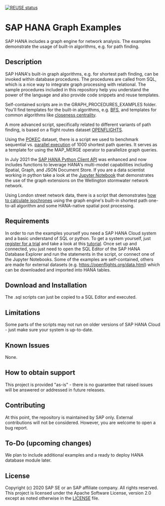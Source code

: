 [![REUSE status](https://api.reuse.software/badge/github.com/SAP-samples/hana-graph-examples)](https://api.reuse.software/info/github.com/SAP-samples/hana-graph-examples)

# SAP HANA Graph Examples
SAP HANA includes a graph engine for network analysis. The examples demonstrate the usage of built-in algorithms, e.g. for path finding.

## Description
SAP HANA's built-in graph algorithms, e.g. for shortest path finding, can be invoked within database procedures. The procedures are called from SQL, which is a nice way to integrate graph processing with relational. The sample procedures included in this repository help you understand the power of the language and also provide code snippets and reuse templates.

Self-contained scripts are in the GRAPH_PROCEDURES_EXAMPLES folder. You'll find templates for the built-in algorithms, e.g. [BFS](GRAPH_PROCEDURE_EXAMPLES/BUILTIN_FUNCTIONS_ALGORITHMS/HANA_Cloud_2021Q1_Breadth_First_Search.sql), and templates for common algorithms like [closeness centrality](GRAPH_PROCEDURE_EXAMPLES/CUSTOM_ALGORITHMS/HANA_Cloud_2021Q1_Closeness_Centrality.sql).

A more advanced script, specifically related to different variants of path finding, is based on a flight routes dataset [OPENFLIGHTS](OPENFLIGHTS/OPENFLIGHTS_shortest_paths.sql).

Using the [POKEC](https://snap.stanford.edu/data/soc-Pokec.html) dataset, there is a script we used to benchmark sequential vs. [parallel execution](POKEC/POKEC_1k_SP_pairs_bench_sequential_and_parallel.sql) of 1000 shortest path queries. It serves as a template for using the MAP_MERGE operator to parallelize graph queries.

In July 2021 the [SAP HANA Python Client API](https://pypi.org/project/hana-ml/) was enhanced and now includes functions to leverage HANA's multi-model capabilities including Spatial, Graph, and JSON Document Store. If you are a data scientist working in python take a look at the [Jupyter Notebook](NOTEBOOKS/WELLINGTON_STORMWATER/Wellington+Stormwater+Network+Analysis.ipynb) that demonstrates the use of the graph extensions on the Wellington stormwater network network.

Using London street network data, there is a script that demonstrates [how to calculate isochrones](ISOCHRONES/README.md) using the graph engine's built-in shortest path one-to-all algorithm and some HANA-native spatial post processing.

## Requirements
In order to run the examples yourself you need a SAP HANA Cloud system and a basic understand of SQL or python. To get a system yourself, just [register for a trial](https://www.sap.com/cmp/td/sap-hana-cloud-trial.html?source=hana-analytics-web) and take a look at this [tutorial](https://developers.sap.com/tutorials/hana-trial-advanced-analytics.html). Once set up and connected, you just need to open the SQL Editor of the SAP HANA Database Explorer and run the statements in the script, or connect one of the Jupyter Notebooks.
Some of the examples are self-contained, others are made for external datasets (e.g. https://openflights.org/data.html) which can be downloaded and imported into HANA tables.

## Download and Installation
The .sql scripts can just be copied to a SQL Editor and executed.

## Limitations
Some parts of the scripts may not run on older versions of SAP HANA Cloud - just make sure your system is up-to-date.

## Known Issues
None.

## How to obtain support
This project is provided "as-is" - there is no guarantee that raised issues will be answered or addressed in future releases.

## Contributing
At this point, the repository is maintained by SAP only. External contributions will not be considered. However, you are welcome to open a bug report.

## To-Do (upcoming changes)
We plan to include additional examples and a ready to deploy HANA database module later.

## License
Copyright (c) 2020 SAP SE or an SAP affiliate company. All rights reserved. This project is licensed under the Apache Software License, version 2.0 except as noted otherwise in the [LICENSE](LICENSES/Apache-2.0.txt) file.
